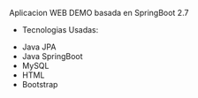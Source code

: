 Aplicacion WEB DEMO basada en SpringBoot 2.7
 
 * Tecnologias Usadas: 
 - Java JPA
 - Java SpringBoot
 - MySQL
 - HTML
 - Bootstrap